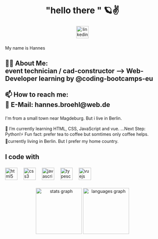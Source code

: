 <h1 align="center">"hello there " 🪐✌️</h1>

###

<div align="center">
  <a href="https://www.linkedin.com/in/hannes-br%C3%B6hl-40206a219" target="_blank">
    <img src="https://img.shields.io/static/v1?message=LinkedIn&logo=linkedin&label=&color=0077B5&logoColor=white&labelColor=&style=for-the-badge" height="40" alt="linkedin logo"  />
  </a>
</div>

###

<p align="left">My name is Hannes</p>

###

<h2 align="left">👩‍💻 About Me:<br>event technician / cad-constructor --> Web-Developer learning by @coding-bootcamps-eu<br><br>📫 How to reach me:<br>📧 E-Mail: hannes.broehl@web.de</h2>

###

<p align="left">I'm from a small town near Magdeburg. But i live in Berlin.<br><br>🌱 I’m currently learning HTML, CSS, JavaScript and vue. ...Next Step: Python!⚡ Fun fact: prefer tea to coffee but somtimes only coffee helps.<br>📍currently living in Berlin. But I prefer my home country.</p>

###

<h2 align="left">I code with</h2>

###

<div align="left">
  <img src="https://cdn.jsdelivr.net/gh/devicons/devicon/icons/html5/html5-original.svg" height="40" alt="html5 logo"  />
  <img width="12" />
  <img src="https://cdn.jsdelivr.net/gh/devicons/devicon/icons/css3/css3-original.svg" height="40" alt="css3 logo"  />
  <img width="12" />
  <img src="https://cdn.jsdelivr.net/gh/devicons/devicon/icons/javascript/javascript-original.svg" height="40" alt="javascript logo"  />
  <img width="12" />
  <img src="https://cdn.jsdelivr.net/gh/devicons/devicon/icons/typescript/typescript-original.svg" height="40" alt="typescript logo"  />
  <img width="12" />
  <img src="https://cdn.jsdelivr.net/gh/devicons/devicon/icons/vuejs/vuejs-original.svg" height="40" alt="vuejs logo"  />
</div>

###

<div align="center">
  <img src="https://github-readme-stats.vercel.app/api?username=955-hb&hide_title=false&hide_rank=false&show_icons=true&include_all_commits=true&count_private=true&disable_animations=false&theme=dracula&locale=en&hide_border=false&order=1" height="150" alt="stats graph"  />
  <img src="https://github-readme-stats.vercel.app/api/top-langs?username=955-hb&locale=en&hide_title=false&layout=compact&card_width=320&langs_count=5&theme=dracula&hide_border=false&order=2" height="150" alt="languages graph"  />
</div>

###
